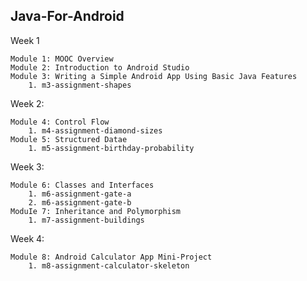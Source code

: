 Java-For-Android
-------------------------------------------------------------------

Week 1

	Module 1: MOOC Overview
	Module 2: Introduction to Android Studio
	Module 3: Writing a Simple Android App Using Basic Java Features
		1. m3-assignment-shapes
		
Week 2:
	
	Module 4: Control Flow
		1. m4-assignment-diamond-sizes
	Module 5: Structured Datae
		1. m5-assignment-birthday-probability
		
Week 3:
	
	Module 6: Classes and Interfaces
		1. m6-assignment-gate-a
		2. m6-assignment-gate-b		
	ModuIe 7: Inheritance and Polymorphism
		1. m7-assignment-buildings
		
Week 4:
	
	Module 8: Android Calculator App Mini-Project 
		1. m8-assignment-calculator-skeleton
			